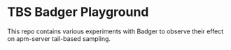 # TBS Badger Playground

This repo contains various experiments with Badger to observe their effect on apm-server tail-based sampling.